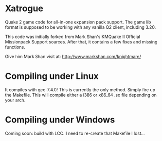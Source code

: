 # Xatrogue
Quake 2 game code for all-in-one expansion pack support.
The game lib format is supposed to be working with any vanilla Q2 client, including 3.20.

This code was initially forked from Mark Shan's KMQuake II Official Missionpack Support sources. After that, it contains a few fixes and missing functions.

Give him Mark Shan visit at: http://www.markshan.com/knightmare/

# Compiling under Linux
It compiles with gcc-7.4.0! This is currently the only method. Simply fire up the Makefile.
This will compile either a i386 or x86_64 .so file depending on your arch.

# Compiling under Windows
Coming soon: build with LCC. I need to re-create that Makefile I lost...
